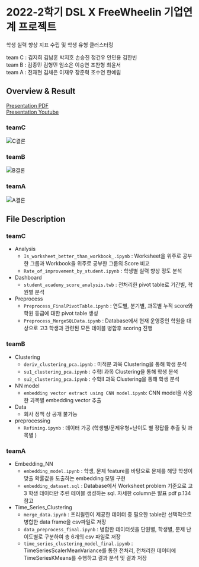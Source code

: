 # 2022-2학기 DSL X FreeWheelin 기업연계 프로젝트

학생 실력 향상 지표 수립 및 학생 유형 클러스터링

team C : 김지희 김남훈 박지호 손승진 정건우 안민용 김한빈<br>
team B : 김종민 김형민 엄소은 이승연 조찬형 최윤서<br>
team A : 전재현 김채은 이재우 장준혁 조수연 한예림

## Overview & Result

[Presentation PDF](https://github.com/DataScience-Lab-Yonsei/DSL-22-2-Final-Project-FreeWheelin/blob/main/final_pdf/22-2_DSL_FREEWHEELIN_.pdf)<br>
[Presentation Youtube](https://www.youtube.com/watch?v=FQhV5c-cpL8&t=2127s)

### teamC
![C결론](https://user-images.githubusercontent.com/107980286/210123462-17ee6d2e-bf0b-402c-96be-34566b8d7bc5.JPG)
### teamB
![B결론](https://user-images.githubusercontent.com/107980286/210123465-64996c0f-7887-49a3-a381-213b11721715.JPG)
### teamA
![A결론](https://user-images.githubusercontent.com/107980286/210123466-103ff60e-c1bd-4ae0-9762-586f4cf21228.JPG)


## File Description
### teamC
- Analysis
  - `Is_worksheet_better_than_workbook_.ipynb` : Worksheet을 위주로 공부한 그룹과 Workbook을 위주로 공부한 그룹의 Score 비교
  - `Rate_of_improvement_by_student.ipynb` : 학생별 실력 향상 정도 분석
- Dashboard
  - `student_academy_score_analysis.twb` : 전처리한 pivot table로 기간별, 학원별 분석
- Preprocess
  - `Preprocess_FinalPivotTable.ipynb` : 연도별, 분기별, 과목별 누적 score와 학원 등급에 대한 pivot table 생성
  - `Preprocess_MergeSQLData.ipynb` : Database에서 현재 운영중인 학원을 대상으로 고3 학생과 관련된 모든 테이블 병합후 scoring 진행
### teamB
- Clustering
  - `deriv_clustering_pca.ipynb` : 미적분 과목 Clustering을 통해 학생 분석
  - `su1_clustering_pca.ipynb` : 수학I 과목 Clustering을 통해 학생 분석
  - `su2_clustering_pca.ipynb` : 수학II 과목 Clustering을 통해 학생 분석
- NN model
  - `embedding vector extract using CNN model.ipynb`: CNN model을 사용한 과목별 embedding vector 추출
- Data 
  - 회사 정책 상 공개 불가능
- preprocessing
  - `Refining.ipynb` : 데이터 가공 (학생별/문제유형+난이도 별 정답률 추출 및 과목별 )

### teamA
- Embedding_NN
  - `embedding_model.ipynb` : 학생, 문제 feature를 바탕으로 문제를 해당 학생이 맞출 확률값을 도출하는 embedding 모델 구현
  - `embedding_dataset.sql` : Database에서 Worksheet problem 기준으로 고3 학생 데이터만 추린 테이블 생성하는 sql. 자세한 column은 발표 pdf p.134 참고
- Time_Series_Clustering
  - `merge_data.ipynb` : 프리윌린이 제공한 데이터 중 필요한 table만 선택적으로 병합한 data frame을 csv파일로 저장
  - `data_preprocess_final.ipynb` : 병합한 데이터셋을 단원별, 학생별, 문제 난이도별로 구분하여 총 6개의 csv 파일로 저장
  - `time_series_clustering_model_final.ipynb` : TimeSeriesScalerMeanVariance를 통한 전처리, 전처리한 데이터에 TimeSeriesKMeans를 수행하고 결과 분석 및 결과 저장
